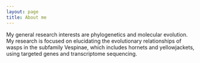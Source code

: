 ```yaml
---
layout: page
title: About me 
---
```


My general research interests are phylogenetics and molecular evolution. My research is focused on elucidating the evolutionary relationships of wasps in the subfamily Vespinae, which includes hornets and yellowjackets, using targeted genes and transcriptome sequencing.
